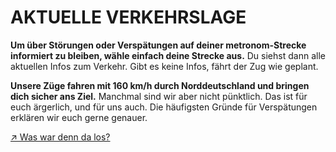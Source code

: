 AKTUELLE VERKEHRSLAGE
==========

**Um über Störungen oder Verspätungen auf deiner metronom-Strecke informiert zu bleiben, wähle einfach deine Strecke aus.**
Du siehst dann alle aktuellen Infos zum Verkehr. Gibt es keine Infos, fährt der Zug wie geplant.

**Unsere Züge fahren mit 160 km/h durch Norddeutschland und bringen dich sicher ans Ziel.**
Manchmal sind wir aber nicht pünktlich. Das ist für euch ärgerlich, und für uns auch.
Die häufigsten Gründe für Verspätungen erklären wir euch gerne genauer.

[↗ Was war denn da los?](https://www.der-metronom.de/service/was-war-denn-da-los/)
